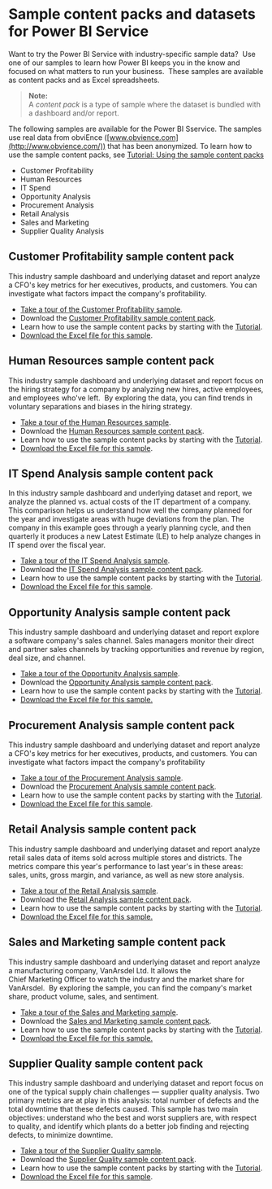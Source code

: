 ﻿<properties
   pageTitle="Sample content packs and datasets for Power BI"
   description="Sample content packs and datasets for Power BI"
   services="powerbi"
   documentationCenter=""
   authors="mihart"
   manager="mblythe"
   editor=""
   tags=""/>

<tags
   ms.service="powerbi"
   ms.devlang="NA"
   ms.topic="article"
   ms.tgt_pltfrm="NA"
   ms.workload="powerbi"
   ms.date="01/15/2016"
   ms.author="mihart"/>

# Sample content packs and datasets for Power BI Service 

Want to try the Power BI Service with industry-specific sample data?  Use one of our samples to learn how Power BI 
keeps you in the know and focused on what matters to run your business.  These samples are available as content packs and as Excel spreadsheets.

>**Note:**  
>A *content pack* is a type of sample where the dataset is bundled with a dashboard and/or report.

The following samples are available for the Power BI Sservice. The samples use real data from 
obviEnce ([www.obvience.com](http://www.obvience.com/)) that has been anonymized.
To learn how to use the sample content packs,
 see [Tutorial: Using the sample content packs]()

-   Customer Profitability
-   Human Resources
-   IT Spend
-   Opportunity Analysis
-   Procurement Analysis
-   Retail Analysis
-   Sales and Marketing
-   Supplier Quality Analysis

## Customer Profitability sample content pack  
This industry sample dashboard and underlying dataset and report analyze a CFO's key metrics for her executives, products, and customers. You can investigate what factors impact the company's profitability.

-   [Take a tour of the Customer Profitability sample](powerbi-sample-customer-profitability-take-a-tour.md).
-   Download the [Customer Profitability sample content pack](powerbi-sample-tutorial-connect-to-the-samples.md).
-   Learn how to use the sample content packs by starting with the [Tutorial](powerbi-sample-tutorial-connect-to-the-samples.md).
-   [Download the Excel file for this sample](http://go.microsoft.com/fwlink/?LinkId=528592).

## Human Resources sample content pack  
This industry sample dashboard and underlying dataset and report focus on the hiring strategy for a company by analyzing new hires, active employees, and employees who've left.  By exploring the data, you can find trends in voluntary separations and biases in the hiring strategy.

-   [Take a tour of the Human Resources sample](powerbi-sample-human-resources-take-a-tour.md).
-   Download the [Human Resources sample content pack](powerbi-sample-tutorial-connect-to-the-samples.md).
-   Learn how to use the sample content packs by starting with the [Tutorial](powerbi-sample-tutorial-connect-to-the-samples.md).
-   [Download the Excel file for this sample](http://go.microsoft.com/fwlink/?LinkId=528592).

## IT Spend Analysis sample content pack  
In this industry sample dashboard and underlying dataset and report, we analyze the planned vs. actual costs of the IT department of a company. This comparison helps us understand how well the company planned for the year and investigate areas with huge deviations from the plan. The company in this example goes through a yearly planning cycle, and then quarterly it produces a new Latest Estimate (LE) to help analyze changes in IT spend over the fiscal year.

-   [Take a tour of the IT Spend Analysis sample](powerbi-sample-it-spend-analysis-take-a-tour.md).
-   Download the [IT Spend Analysis](powerbi-sample-tutorial-connect-to-the-samples.md)[ sample content pack](powerbi-sample-tutorial-connect-to-the-samples.md).
-   Learn how to use the sample content packs by starting with the [Tutorial](powerbi-sample-tutorial-connect-to-the-samples.md).
-   [Download the Excel file for this sample](powerbi-sample-downloads.md).

## Opportunity Analysis sample content pack  
This industry sample dashboard and underlying dataset and report explore a software company's sales channel. Sales managers monitor their direct and partner sales channels by tracking opportunities and revenue by region, deal size, and channel.

-   [Take a tour of the Opportunity Analysis sample](powerbi-sample-opportunity-analysis-take-a-tour.md).
-   Download the [Opportunity Analysis sample content pack](powerbi-sample-tutorial-connect-to-the-samples.md).
-   Learn how to use the sample content packs by starting with the [Tutorial](powerbi-sample-tutorial-connect-to-the-samples.md).
-   [Download the Excel file for this sample.](http://go.microsoft.com/fwlink/?LinkId=528592)

## Procurement Analysis sample content pack  
This industry sample dashboard and underlying dataset and report analyze a CFO's key metrics for her executives, products, and customers. You can investigate what factors impact the company's profitability

-   [Take a tour of the Procurement Analysis sample](powerbi-sample-procurement-analysis-take-a-tour.md).
-   Download the [Procurement Analysis sample content pack](powerbi-sample-tutorial-connect-to-the-samples.md).
-   Learn how to use the sample content packs by starting with the [Tutorial](powerbi-sample-tutorial-connect-to-the-samples.md).
-   [Download the Excel file for this sample](http://go.microsoft.com/fwlink/?LinkId=528592).

## Retail Analysis sample content pack  
This industry sample dashboard and underlying dataset and report analyze retail sales data of items sold across multiple stores and districts. The metrics compare this year's performance to last year's in these areas: sales, units, gross margin, and variance, as well as new store analysis.

-   [Take a tour of the Retail Analysis sample](powerbi-sample-retail-analysis-take-a-tour.md).
-   Download the [Retail Analysis sample content pack](powerbi-sample-tutorial-connect-to-the-samples.md).
-   Learn how to use the sample content packs by starting with the [Tutorial](powerbi-sample-tutorial-connect-to-the-samples.md).
-   [Download the Excel file for this sample.](http://go.microsoft.com/fwlink/?LinkId=528592)

## Sales and Marketing sample content pack  
This industry sample dashboard and underlying dataset and report analyze a manufacturing company, VanArsdel Ltd. It allows the Chief Marketing Officer to watch the industry and the market share for VanArsdel.  By exploring the sample, you can find the company's market share, product volume, sales, and sentiment.

-   [Take a tour of the Sales and Marketing sample](powerbi-sample-sales-and-marketing-take-a-tour.md).
-   Download the [Sales and Marketing sample content pack](powerbi-sample-tutorial-connect-to-the-samples.md).
-   Learn how to use the sample content packs by starting with the [Tutorial](powerbi-sample-tutorial-connect-to-the-samples.md).
-  [Download the Excel file for this sample.](http://go.microsoft.com/fwlink/?LinkId=528592)

## Supplier Quality sample content pack  
This industry sample dashboard and underlying dataset and report focus on one of the typical supply chain challenges — supplier quality analysis. Two primary metrics are at play in this analysis: total number of defects and the total downtime that these defects caused. This sample has two main objectives: understand who the best and worst suppliers are, with respect to quality, and identify which plants do a better job finding and rejecting defects, to minimize downtime.

-   [Take a tour of the Supplier Quality sample](powerbi-sample-supplier-quality-analysis-take-a-tour.md).
-   Download the [Supplier Quality sample content pack](powerbi-sample-tutorial-connect-to-the-samples.md).
-   Learn how to use the sample content packs by starting with the [Tutorial](powerbi-sample-tutorial-connect-to-the-samples.md).
-   [Download the Excel file for this sample](http://go.microsoft.com/fwlink/?LinkId=528592).
